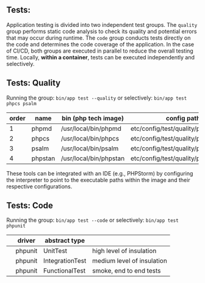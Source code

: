 
## Tests:
Application testing is divided into two independent test groups. The `quality` group performs static code analysis to check its quality and potential errors that may occur during runtime. The `code` group conducts tests directly on the code and determines the code coverage of the application. In the case of CI/CD, both groups are executed in parallel to reduce the overall testing time. Locally, **within a container**, tests can be executed independently and selectively.

## Tests: Quality
Running the group: `bin/app test --quality` or selectively: `bin/app test phpcs psalm`

| order | name    | bin (php tech image)   | config path                          |
|-------|---------|------------------------|--------------------------------------|
| 1     | phpmd   | /usr/local/bin/phpmd   | etc/config/test/quality/phpmd.xml    |
| 2     | phpcs   | /usr/local/bin/phpcs   | etc/config/test/quality/phpcs.xml    |
| 3     | psalm   | /usr/local/bin/psalm   | etc/config/test/quality/psalm.xml    |
| 4     | phpstan | /usr/local/bin/phpstan | etc/config/test/quality/phpstan.neon |

These tools can be integrated with an IDE (e.g., PHPStorm) by configuring the interpreter to point to the executable paths within the image and their respective configurations.

## Tests: Code
Running the group: `bin/app test --code` or selectively: `bin/app test phpunit`

|   | driver  | abstract type   |                            |
|---|---------|-----------------|----------------------------|
|   | phpunit | UnitTest        | high level of insulation   |
|   | phpunit | IntegrationTest | medium level of insulation |
|   | phpunit | FunctionalTest  | smoke, end to end tests    |
